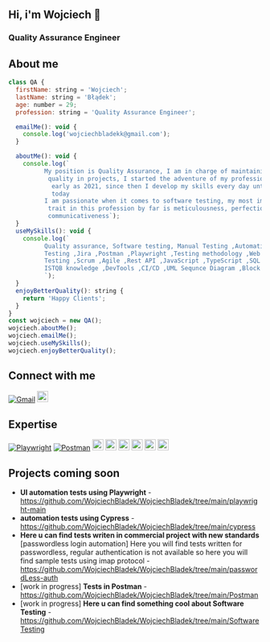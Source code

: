 ## **Hi, i'm Wojciech &#x1F44B;**

### Quality Assurance Engineer

## About me

```javascript
class QA {
  firstName: string = 'Wojciech';
  lastName: string = 'Błądek';
  age: number = 29;
  profession: string = 'Quality Assurance Engineer';

  emailMe(): void {
    console.log('wojciechbladekk@gmail.com');
  }

  aboutMe(): void {
    console.log(`
          My position is Quality Assurance, I am in charge of maintaining
           quality in projects, I started the adventure of my profession as
            early as 2021, since then I develop my skills every day until
            today
          I am passionate when it comes to software testing, my most important
           trait in this profession by far is meticulousness, perfectionism,
           communicativeness`);
  }
  useMySkills(): void {
    console.log(`
          Quality assurance, Software testing, Manual Testing ,Automation
          Testing ,Jira ,Postman ,Playwright ,Testing methodology ,Web Apps -
          Testing ,Scrum ,Agile ,Rest API ,JavaScript ,TypeScript ,SQL ,GIT,
          ISTQB knowledge ,DevTools ,CI/CD ,UML Sequnce Diagram ,Block Diagram
          `);
  }
  enjoyBetterQuality(): string {
    return 'Happy Clients';
  }
}
const wojciech = new QA();
wojciech.aboutMe();
wojciech.emailMe();
wojciech.useMySkills();
wojciech.enjoyBetterQuality();
```

## Connect with me

[![Gmail](https://img.shields.io/badge/-Gmail-D14836?logo=gmail&logoColor=white&labelColor=D14836&style=flat)](mailto:wojciechbladekk@gmail.com)
<a href="https://www.linkedin.com/in/wojciech-b%C5%82%C4%85dek-060a30222/">
<img src="https://img.shields.io/badge/linkedin-%230077B5.svg?&style=for-the-badge&logo=linkedin&logoColor=white" height= "22px">
</a>

## Expertise

[![Playwright](https://img.shields.io/badge/-Playwright-45ba4b?logo=playwright&logoColor=white&labelColor=45ba4b&style=flat)](https://github.com/microsoft/playwright)
[![Postman](https://img.shields.io/badge/-Postman-FF6C37?logo=postman&logoColor=white&labelColor=FF6C37&style=flat)](https://www.postman.com/)
<img src="https://img.shields.io/badge/TypeScript-007ACC?style=for-the-badge&logo=typescript&logoColor=white" height="22px">
<img src="https://img.shields.io/badge/JavaScript-F7DF1E?style=for-the-badge&logo=javascript&logoColor=black" height="22px">
<img src="https://img.shields.io/badge/chai.js-323330?style=for-the-badge&logo=chai&logoColor=red" height="22px">
<img src="https://img.shields.io/badge/-Swagger-%23Clojure?style=for-the-badge&logo=swagger&logoColor=white" height="22px">
<img src="https://img.shields.io/badge/git-%23F05033.svg?style=for-the-badge&logo=git&logoColor=white" height="22px">
<img src="https://img.shields.io/badge/jira-%230A0FFF.svg?style=for-the-badge&logo=jira&logoColor=white" height="22px">

## Projects coming soon

- **UI automation tests using Playwright** - https://github.com/WojciechBladek/WojciechBladek/tree/main/playwright-main
- **automation tests using Cypress** - https://github.com/WojciechBladek/WojciechBladek/tree/main/cypress
- **Here u can find tests writen in commercial project with new standards** [passwordless login automation] Here you will find tests written for passwordless, regular authentication is not available so here you will find sample tests using imap protocol - https://github.com/WojciechBladek/WojciechBladek/tree/main/passwordLess-auth
- [work in progress] **Tests in Postman** - https://github.com/WojciechBladek/WojciechBladek/tree/main/Postman
- [work in progress] **Here u can find something cool about Software Testing** - https://github.com/WojciechBladek/WojciechBladek/tree/main/SoftwareTesting
